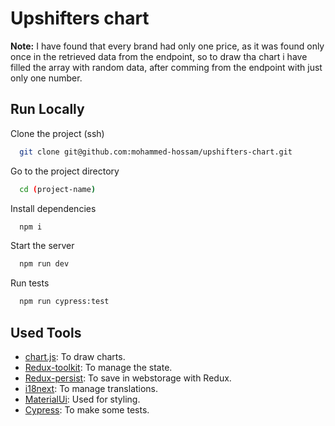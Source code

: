 # Upshifters chart

**Note:** I have found that every brand had only one price, as it was found only once in the retrieved data from the endpoint, so to draw tha chart i have filled the array with random data, after comming from the endpoint with just only one number.

## Run Locally

Clone the project (ssh)

```bash
  git clone git@github.com:mohammed-hossam/upshifters-chart.git
```

Go to the project directory

```bash
  cd (project-name)
```

Install dependencies

```bash
  npm i
```

Start the server

```bash
  npm run dev
```

Run tests

```bash
  npm run cypress:test
```

## Used Tools

- [chart.js](https://nextjs.org/docs/getting-started): To draw charts.
- [Redux-toolkit](https://redux-toolkit.js.org/): To manage the state.
- [Redux-persist](https://redux-toolkit.js.org/): To save in webstorage with Redux.
- [i18next](https://redux-toolkit.js.org/): To manage translations.
- [MaterialUi](https://mui.com/): Used for styling.
- [Cypress](https://docs.cypress.io/guides/overview/why-cypress): To make some tests.
